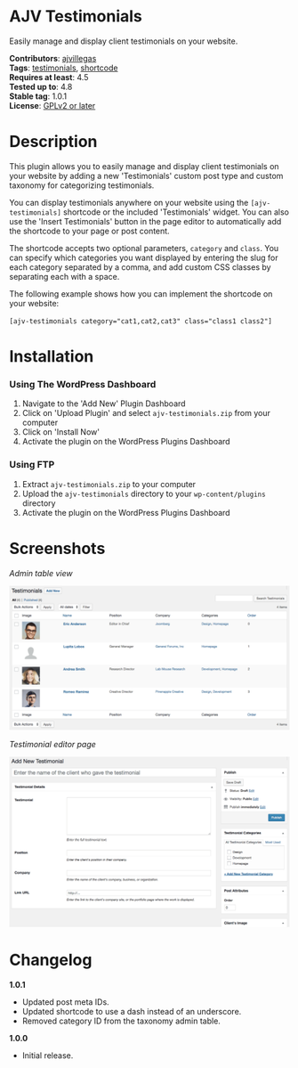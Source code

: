 # AJV Testimonials

Easily manage and display client testimonials on your website.

**Contributors**: [ajvillegas](http://profiles.wordpress.org/ajvillegas)  
**Tags**: [testimonials](http://wordpress.org/plugins/tags/testimonials), [shortcode](http://wordpress.org/plugins/tags/shortcode)  
**Requires at least**: 4.5  
**Tested up to**: 4.8  
**Stable tag**: 1.0.1  
**License**: [GPLv2 or later](http://www.gnu.org/licenses/gpl-2.0.html)

# Description

This plugin allows you to easily manage and display client testimonials on your website by adding a new 'Testimonials' custom post type and custom taxonomy for categorizing testimonials.

You can display testimonials anywhere on your website using the `[ajv-testimonials]` shortcode or the included 'Testimonials' widget. You can also use the 'Insert Testimonials' button in the page editor to automatically add the shortcode to your page or post content.

The shortcode accepts two optional parameters, `category` and `class`. You can specify which categories you want displayed by entering the slug for each category separated by a comma, and add custom CSS classes by separating each with a space.

The following example shows how you can implement the shortcode on your website:

`[ajv-testimonials category="cat1,cat2,cat3" class="class1 class2"]`

# Installation

### Using The WordPress Dashboard

1. Navigate to the 'Add New' Plugin Dashboard
2. Click on 'Upload Plugin' and select `ajv-testimonials.zip` from your computer
3. Click on 'Install Now'
4. Activate the plugin on the WordPress Plugins Dashboard

### Using FTP

1. Extract `ajv-testimonials.zip` to your computer
2. Upload the `ajv-testimonials` directory to your `wp-content/plugins` directory
3. Activate the plugin on the WordPress Plugins Dashboard

# Screenshots

*Admin table view*

![Admin table view](wp-assets/screenshot-1.png?raw=true)

*Testimonial editor page*

![Testimonial editor page](wp-assets/screenshot-2.png?raw=true)

# Changelog

**1.0.1**
* Updated post meta IDs.
* Updated shortcode to use a dash instead of an underscore.
* Removed category ID from the taxonomy admin table.

**1.0.0**
* Initial release.

